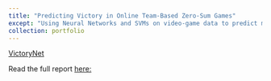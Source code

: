 ```yaml
---
title: "Predicting Victory in Online Team-Based Zero-Sum Games"
except: "Using Neural Networks and SVMs on video-game data to predict match outcomes in Bungie's Destiny 1 PvP. Furtherwork will evolve this into a matchmaking system."
collection: portfolio
---
```


[VictoryNet](https://github.com/aadharna/Destiny)

Read the full report [here:](https://github.com/aadharna/Destiny/blob/master/MLND%20Capstone%20Report.pdf)
